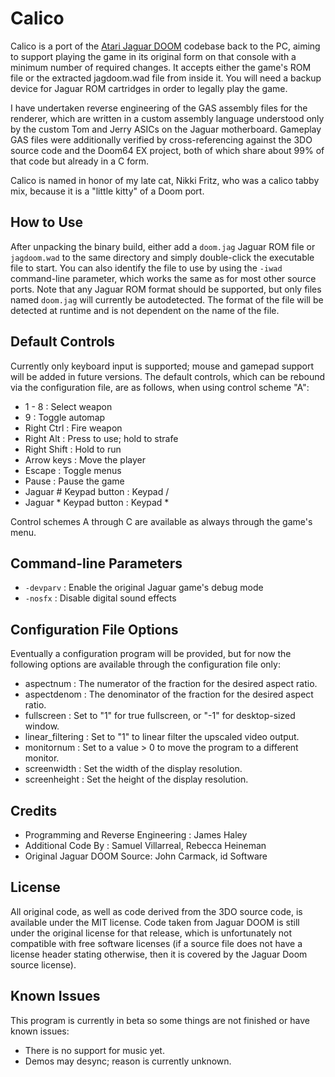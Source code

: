 # Calico
Calico is a port of the [Atari Jaguar DOOM](https://doomwiki.org/wiki/Atari_Jaguar) 
codebase back to the PC, aiming to support playing the game in its original 
form on that console with a minimum number of required changes. It accepts 
either the game's ROM file or the extracted jagdoom.wad file from inside it.
You will need a backup device for Jaguar ROM cartridges in order to legally 
play the game.

I have undertaken reverse engineering of the GAS assembly files for the 
renderer, which are written in a custom assembly language understood only by
the custom Tom and Jerry ASICs on the Jaguar motherboard. Gameplay GAS files
were additionally verified by cross-referencing against the 3DO source code
and the Doom64 EX project, both of which share about 99% of that code but 
already in a C form.

Calico is named in honor of my late cat, Nikki Fritz, who was a calico tabby
mix, because it is a "little kitty" of a Doom port.

## How to Use
After unpacking the binary build, either add a `doom.jag` Jaguar ROM file or 
`jagdoom.wad` to the same directory and simply double-click the executable file
to start. You can also identify the file to use by using the `-iwad` 
command-line parameter, which works the same as for most other source ports.
Note that any Jaguar ROM format should be supported, but only files named 
`doom.jag` will currently be autodetected. The format of the file will be
detected at runtime and is not dependent on the name of the file.

## Default Controls
Currently only keyboard input is supported; mouse and gamepad support will be 
added in future versions. The default controls, which can be rebound via the 
configuration file, are as follows, when using control scheme "A":
* 1 - 8 : Select weapon
* 9 : Toggle automap
* Right Ctrl : Fire weapon
* Right Alt : Press to use; hold to strafe
* Right Shift : Hold to run
* Arrow keys : Move the player
* Escape : Toggle menus
* Pause : Pause the game
* Jaguar # Keypad button : Keypad /
* Jaguar * Keypad button : Keypad *

Control schemes A through C are available as always through the game's menu.

## Command-line Parameters
* `-devparv` : Enable the original Jaguar game's debug mode
* `-nosfx` : Disable digital sound effects

## Configuration File Options
Eventually a configuration program will be provided, but for now the following 
options are available through the configuration file only:
* aspectnum : The numerator of the fraction for the desired aspect ratio.
* aspectdenom : The denominator of the fraction for the desired aspect ratio.
* fullscreen : Set to "1" for true fullscreen, or "-1" for desktop-sized window.
* linear_filtering : Set to "1" to linear filter the upscaled video output.
* monitornum : Set to a value > 0 to move the program to a different monitor.
* screenwidth : Set the width of the display resolution.
* screenheight : Set the height of the display resolution.

## Credits
* Programming and Reverse Engineering : James Haley
* Additional Code By : Samuel Villarreal, Rebecca Heineman
* Original Jaguar DOOM Source: John Carmack, id Software

## License
All original code, as well as code derived from the 3DO source code, is
available under the MIT license. Code taken from Jaguar DOOM is still under the
original license for that release, which is unfortunately not compatible with
free software licenses (if a source file does not have a license header stating
otherwise, then it is covered by the Jaguar Doom source license).

## Known Issues
This program is currently in beta so some things are not finished or have known
issues:
* There is no support for music yet.
* Demos may desync; reason is currently unknown.
